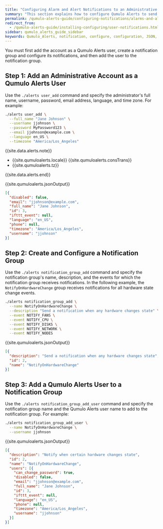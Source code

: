 ```yaml
---
title: "Configuring Alarm and Alert Notifications to an Administrative Account in Qumulo Alerts"
summary: "This section explains how to configure Qumulo Alerts to send alarm and alert notifications from a Qumulo cluster to an administrative account."
permalink: /qumulo-alerts-guide/configuring-notifications/alarms-and-alerts.html
redirect_from:
  - /qumulo-alerts-guide/installing-configuring/user-notifications.html
sidebar: qumulo_alerts_guide_sidebar
keywords: Qumulo_Alerts, notification, configure, configuration, JSON, NotifyGroup
---
```


You must first add the account as a Qumulo Alerts user, create a notification group and configure its notifications, and then add the user to the notification group.


## Step 1: Add an Administrative Account as a Qumulo Alerts User
Use the `./alerts user_add` command and specify the administrator's full name, username, password, email address, language, and time zone. For example:

```bash
./alerts user_add \
  --full_name "Jane Johnson" \
  --username jjohnson \
  --password MyPassword123 \
  --email jjohnson@example.com \
  --language en_US \
  --timezone "America/Los_Angeles"
```

{{site.data.alerts.note}}
<ul>
  <li>{{site.qumuloalerts.locale}} {{site.qumuloalerts.consTrans}}</li>
  <li>{{site.qumuloalerts.tz}}</li>
</ul>
{{site.data.alerts.end}}

{{site.qumuloalerts.jsonOutput}}

```json
[{
  "disabled": false,
  "email": "jjohnson@example.com",
  "full_name": "Jane Johnson",
  "id": 3,
  "ifttt_event": null,
  "language": "en_US",
  "phone": null,
  "timezone": "America/Los_Angeles",
  "username": "jjohnson"
}]
```


## Step 2: Create and Configure a Notification Group
Use the `./alerts notification_group_add` command and specify the notification group's name, description, and the events for which the notification group receives notifications. In the following example, the `NotifyOnHardwareChange` group receives notifications for all hardware state change events.

```bash
./alerts notification_group_add \
  --name NotifyOnHardwareChange \
  --description "Send a notification when any hardware changes state" \
  --event NOTIFY_FANS \
  --event NOTIFY_CPU \
  --event NOTIFY_DISKS \
  --event NOTIFY_NETWORK \
  --event NOTIFY_NODES
```

{{site.qumuloalerts.jsonOutput}}

```json
[{
  "description": "Send a notification when any hardware changes state",
  "id": 2,
  "name": "NotifyOnHardwareChange"
}]
```

## Step 3: Add a Qumulo Alerts User to a Notification Group
Use the `./alerts notification_group_add_user` command and specify the notification group name and the Qumulo Alerts user name to add to the notification group. For example:

```bash
./alerts notification_group_add_user \
  --name NotifyOnHardwareChange \
  --username jjohnson
```

{{site.qumuloalerts.jsonOutput}}

```json
[{
  "description": "Notify when certain hardware changes state",
  "id": 2,
  "name": "NotifyOnHardwareChange",
  "users": [{
    "can_change_password": true,
    "disabled": false,
    "email": "jjohnson@example.com",
    "full_name": "Jane Johnson",
    "id": 3,
    "ifttt_event": null,
    "language": "en_US",
    "phone": null,
    "timezone": "America/Los_Angeles",
    "username": "jjohnson"
  }]
}]
```
